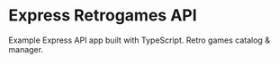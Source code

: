 # Express Retrogames API

Example Express API app built with TypeScript.
Retro games catalog & manager.
